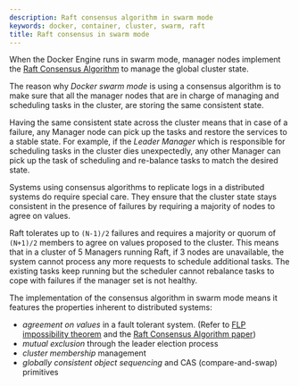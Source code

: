 ```yaml
---
description: Raft consensus algorithm in swarm mode
keywords: docker, container, cluster, swarm, raft
title: Raft consensus in swarm mode
---
```


When the Docker Engine runs in swarm mode, manager nodes implement the
[Raft Consensus Algorithm](http://thesecretlivesofdata.com/raft/) to manage the global cluster state.

The reason why *Docker swarm mode* is using a consensus algorithm is to make sure that
all the manager nodes that are in charge of managing and scheduling tasks in the cluster,
are storing the same consistent state.

Having the same consistent state across the cluster means that in case of a failure,
any Manager node can pick up the tasks and restore the services to a stable state.
For example, if the *Leader Manager* which is responsible for scheduling tasks in the
cluster dies unexpectedly, any other Manager can pick up the task of scheduling and
re-balance tasks to match the desired state.

Systems using consensus algorithms to replicate logs in a distributed systems
do require special care. They ensure that the cluster state stays consistent
in the presence of failures by requiring a majority of nodes to agree on values.

Raft tolerates up to `(N-1)/2` failures and requires a majority or quorum of
`(N+1)/2` members to agree on values proposed to the cluster. This means that in
a cluster of 5 Managers running Raft, if 3 nodes are unavailable, the system
cannot process any more requests to schedule additional tasks. The existing
tasks keep running but the scheduler cannot rebalance tasks to
cope with failures if the manager set is not healthy.

The implementation of the consensus algorithm in swarm mode means it features
the properties inherent to distributed systems:

- *agreement on values* in a fault tolerant system. (Refer to [FLP impossibility theorem](http://the-paper-trail.org/blog/a-brief-tour-of-flp-impossibility/)
 and the [Raft Consensus Algorithm paper](https://www.usenix.org/system/files/conference/atc14/atc14-paper-ongaro.pdf))
- *mutual exclusion* through the leader election process
- *cluster membership* management
- *globally consistent object sequencing* and CAS (compare-and-swap) primitives
